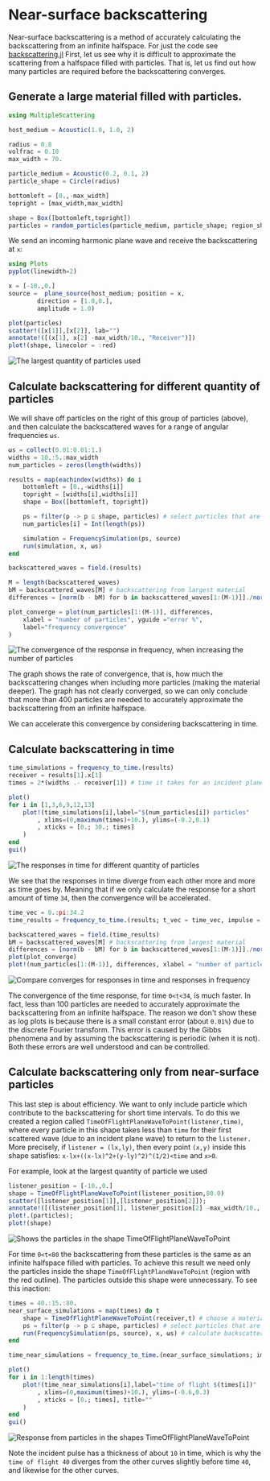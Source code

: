 # Near-surface backscattering

Near-surface backscattering is a method of accurately calculating the backscattering from an infinite halfspace. For just the code see [backscattering.jl](backscattering.jl)
First, let us see why it is difficult to approximate the scattering from a halfspace filled with particles. That is, let us find out how many particles are required before the backscattering converges.

## Generate a large material filled with particles.

```julia
using MultipleScattering

host_medium = Acoustic(1.0, 1.0, 2)

radius = 0.8
volfrac = 0.10
max_width = 70.

particle_medium = Acoustic(0.2, 0.1, 2)
particle_shape = Circle(radius)

bottomleft = [0.,-max_width]
topright = [max_width,max_width]

shape = Box([bottomleft,topright])
particles = random_particles(particle_medium, particle_shape; region_shape = shape, volume_fraction = volfrac)
```

We send an incoming harmonic plane wave and receive the backscattering at `x`:
```julia
using Plots
pyplot(linewidth=2)

x = [-10.,0.]
source =  plane_source(host_medium; position = x,
        direction = [1.0,0.],
        amplitude = 1.0)

plot(particles)
scatter!([x[1]],[x[2]], lab="")
annotate!([(x[1], x[2] -max_width/10., "Receiver")])
plot!(shape, linecolor = :red)
```
![The largest quantity of particles used](big_box.png)

## Calculate backscattering for different quantity of particles
We will shave off particles on the right of this group of particles (above), and then calculate the backscattered waves for a range of angular frequencies `ωs`.
```julia
ωs = collect(0.01:0.01:1.)
widths = 10.:5.:max_width
num_particles = zeros(length(widths))

results = map(eachindex(widths)) do i
    bottomleft = [0.,-widths[i]]
    topright = [widths[i],widths[i]]
    shape = Box([bottomleft, topright])

    ps = filter(p -> p ⊆ shape, particles) # select particles that are inside shape
    num_particles[i] = Int(length(ps))

    simulation = FrequencySimulation(ps, source)
    run(simulation, x, ωs)
end

backscattered_waves = field.(results)

M = length(backscattered_waves)
bM = backscattered_waves[M] # backscattering from largest material
differences = [norm(b - bM) for b in backscattered_waves[1:(M-1)]]./norm(bM)

plot_converge = plot(num_particles[1:(M-1)], differences,
    xlabel = "number of particles", yguide ="error %",
    label="frequency convergence"
)
```
![The convergence of the response in frequency, when increasing the number of particles](freq_convergence.png)

The graph shows the rate of convergence, that is, how much the backscattering changes when including more particles (making the material deeper). The graph has not clearly converged, so we can only conclude that more than 400 particles are needed to accurately approximate the backscattering from an infinite halfspace.

We can accelerate this convergence by considering backscattering in time.

## Calculate backscattering in time
```julia
time_simulations = frequency_to_time.(results)
receiver = results[1].x[1]
times = 2*(widths .- receiver[1]) # time it takes for an incident plane wave to reach the furthest particles and then return to the receiver

plot()
for i in [1,3,6,9,12,13]
    plot!(time_simulations[i],label="$(num_particles[i]) particles"
        , xlims=(0,maximum(times)+10.), ylims=(-0.2,0.1)
        , xticks = [0.; 30.; times]
    )
end
gui()
```
![The responses in time for different quantity of particles](time_response.png)

We see that the responses in time diverge from each other more and more as time goes by. Meaning that if we only calculate the response for a short amount of time `34`, then the convergence will be accelerated.

```julia
time_vec = 0.:pi:34.2
time_results = frequency_to_time.(results; t_vec = time_vec, impulse = GaussianImpulse(maximum(ωs)))

backscattered_waves = field.(time_results)
bM = backscattered_waves[M] # backscattering from largest material
differences = [norm(b - bM) for b in backscattered_waves[1:(M-1)]]./norm(bM)
plot(plot_converge)
plot!(num_particles[1:(M-1)], differences, xlabel = "number of particles", yguide ="error %", label="time convergence")
```
![Compare converges for responses in time and responses in frequency](compare_convergence.png)

The convergence of the time response, for time `0<t<34`, is much faster. In fact, less than 100 particles are needed to accurately approximate the backscattering from an infinite halfspace. The reason we don't show these as log plots is because there is a small constant error (about `0.01%`) due to the discrete Fourier transform. This error is caused by the Gibbs phenomena and by assuming the backscattering is periodic (when it is not). Both these errors are well understood and can be controlled.

## Calculate backscattering only from near-surface particles
This last step is about efficiency. We want to only include particle which contribute to the backscattering for short time intervals. To do this we created a region called `TimeOfFlightPlaneWaveToPoint(listener,time)`, where every particle in this shape takes less than `time` for their first scattered wave (due to an incident plane wave) to return to the `listener.`  More precisely, if `listener = (lx,ly)`, then every point `(x,y)` inside this shape satisfies:
`x-lx+((x-lx)^2+(y-ly)^2)^(1/2)<time` and `x>0`.

For example, look at the largest quantity of particle we used

```julia
listener_position = [-10.,0.]
shape = TimeOfFlightPlaneWaveToPoint(listener_position,80.0)
scatter([listener_position[1]],[listener_position[2]]);
annotate!([(listener_position[1], listener_position[2] -max_width/10., "Receiver")])
plot!.(particles);
plot!(shape)
```
![Shows the particles in the shape TimeOfFlightPlaneWaveToPoint](time_of_flight_shape.png)

For time `0<t<80` the backscattering from these particles is the same as an infinite halfspace filled with particles. To achieve this result we need only the particles inside the shape `TimeOfFlightPlaneWaveToPoint` (region with the red outline). The particles outside this shape were unnecessary. To see this inaction:
```julia
times = 40.:15.:80.
near_surface_simulations = map(times) do t
    shape = TimeOfFlightPlaneWaveToPoint(receiver,t) # choose a material with particles only in the near surface region
    ps = filter(p -> p ⊆ shape, particles) # select particles that are inside shape
    run(FrequencySimulation(ps, source), x, ωs) # calculate backscattering
end

time_near_simulations = frequency_to_time.(near_surface_simulations; impulse = GaussianImpulse(maximum(ωs)))

plot()
for i in 1:length(times)
    plot!(time_near_simulations[i],label="time of flight $(times[i])"
        , xlims=(0,maximum(times)+10.), ylims=(-0.6,0.3)
        , xticks = [0.; times], title=""
    )
end
gui()
```
![Response from particles in the shapes TimeOfFlightPlaneWaveToPoint](time_of_flight_response.png)

Note the incident pulse has a thickness of about `10` in time, which is why the `time of flight 40` diverges from the other curves slightly before time `40`, and likewise for the other curves.
